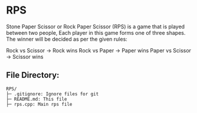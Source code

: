 # RPS
Stone Paper Scissor or Rock Paper Scissor (RPS) is a game that is played between two people, Each player in this game forms one of three shapes. The winner will be decided as per the given rules:

Rock vs Scissor -> Rock wins
Rock vs Paper -> Paper wins
Paper vs Scissor -> Scissor wins

## File Directory:
```
RPS/
├─ .gitignore: Ignore files for git
├─ README.md: This file
├─ rps.cpp: Main rps file
```